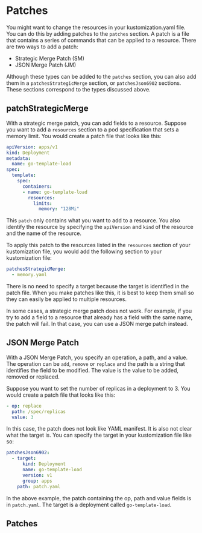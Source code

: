 # Patches

You might want to change the resources in your kustomization.yaml file. You can do this by adding patches to the `patches` section. A patch is a file that contains a series of commands that can be applied to a resource. There are two ways to add a patch:

- Strategic Merge Patch (SM)
- JSON Merge Patch (JM)

Although these types can be added to the `patches` section, you can also add them in a `patchesStrategicMerge` section, or `patchesJson6902` sections. These sections correspond to the types discussed above.

## patchStrategicMerge

With a strategic merge patch, you can add fields to a resource. Suppose you want to add a `resources` section to a pod specification that sets a memory limit. You would create a patch file that looks like this:

```yaml
apiVersion: apps/v1
kind: Deployment
metadata:
  name: go-template-load
spec:
  template:
    spec:
      containers:
      - name: go-template-load
        resources:
          limits:
            memory: "128Mi"
```

This `patch` only contains what you want to add to a resource. You also identify the resource by specifying the `apiVersion` and `kind` of the resource and the name of the resource.

To apply this patch to the resources listed in the `resources` section of your kustomization file, you would add the following section to your kustomization file:

```yaml
patchesStrategicMerge:
  - memory.yaml
```

There is no need to specify a target because the target is identified in the patch file. When you make patches like this, it is best to keep them small so they can easily be applied to multiple resources.

In some cases, a strategic merge patch does not work. For example, if you try to add a field to a resource that already has a field with the same name, the patch will fail. In that case, you can use a JSON merge patch instead.

## JSON Merge Patch

With a JSON Merge Patch, you specify an operation, a path, and a value. The operation can be `add`, `remove` or `replace` and the path is a string that identifies the field to be modified. The value is the value to be added, removed or replaced.

Suppose you want to set the number of replicas in a deployment to 3. You would create a patch file that looks like this:

```yaml
- op: replace
  path: /spec/replicas
  value: 3
```

In this case, the patch does not look like YAML manifest. It is also not clear what the target is. You can specify the target in your kustomization file like so:

```yaml
patchesJson6902:
  - target:
      kind: Deployment
      name: go-template-load
      version: v1
      group: apps
    path: patch.yaml
```

In the above example, the patch containing the op, path and value fields is in `patch.yaml`. The target is a deployment called `go-template-load`.

## Patches

